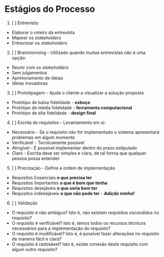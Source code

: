 # Estágios do Processo 

1. [ ] Entrevista:
  - Elaborar o roteiro da entrevista
  - Mapear os *stakeholders*
  - Entrevistar os *stakeholders*

2. [ ] Brainstorming - Utilizado quando muitas entrevistas não é uma opção:
  - Reunir com os *stakeholders*
  - Sem julgamentos
  - Aprimoramento de ideias
  - Ideias inovadoras

3. [ ] Prototipagem - Ajuda o cliente a visualizar a solução proposta.
  - Protótipo de baixa fidelidade - **esboço**
  - Protótipo de média fidelidade - **ferramenta computacional**
  - Protótipo de alta fidelidade - **design final**

4. [ ] Escrita de requisitos - Levantamento em si:
  - Necessário - Se o requisito não for implementado o sistema apresentará problemas em algum momento
  - Verificável - Tecnicamente possível
  - Atingível - É possível implementar dentro do prazo estipulado
  - Claro - Escrita deve ser simples e clara, de tal forma que qualquer pessoa possa entender

5. [ ] Priorização - Define a ordem de implementação
  - Requisitos Essenciais **o que precisa ter**
  - Requisitos Importantes **o que é bom que tenha** 
  - Requisitos desejáveis **o que seria bom ter**
  - Requisitos indesejáveis **o que não pode ter** - ***Adição minha!***

6. [ ] Validação
  - O requisito é não ambíguo? Isto é, não existem requisitos *escondidos* no requisito?
  - O requisito é verificável? Isto é, temos todos os recursos técnicos necessários para a implementação do requisito? 
  - O requisito é modificável? Isto é, é possível fazer alterações no requisito de maneira fácil e clara? 
  - O requisito é rastreável? Isto é, existe conexão deste requisito com algum outro requisito?

